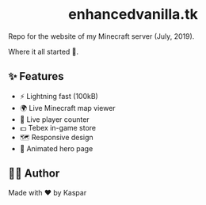 <p align="center">
  <img alt="" src="https://github.com/user-attachments/assets/1640393f-ebfe-4cc1-9cc5-048bc7c90103"/>
</p>

<h1 align="center">enhancedvanilla.tk</h1>

Repo for the website of my Minecraft server (July, 2019).

Where it all started 🥲.

## ✨ Features

-   ⚡️ Lightning fast (100kB)
-   🌍 Live Minecraft map viewer
-   🙋 Live player counter
-   💵 Tebex in-game store
-   🗺 Responsive design
-   🍿 Animated hero page

## ✍🏻 Author

Made with ❤️ by Kaspar
